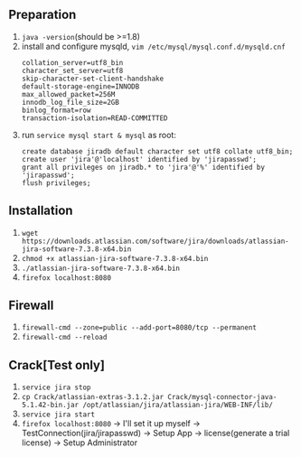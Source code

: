## Preparation
1. `java -version`(should be >=1.8)
1. install and configure mysqld, `vim /etc/mysql/mysql.conf.d/mysqld.cnf`
    ```
    collation_server=utf8_bin
    character_set_server=utf8
    skip-character-set-client-handshake
    default-storage-engine=INNODB
    max_allowed_packet=256M
    innodb_log_file_size=2GB
    binlog_format=row
    transaction-isolation=READ-COMMITTED
    ```
1. run `service mysql start & mysql` as root:
    ```mysql
    create database jiradb default character set utf8 collate utf8_bin;
    create user 'jira'@'localhost' identified by 'jirapasswd';
    grant all privileges on jiradb.* to 'jira'@'%' identified by 'jirapasswd';
    flush privileges;
    ```
## Installation
1. `wget https://downloads.atlassian.com/software/jira/downloads/atlassian-jira-software-7.3.8-x64.bin`
1. `chmod +x atlassian-jira-software-7.3.8-x64.bin`
1. `./atlassian-jira-software-7.3.8-x64.bin`
1. `firefox localhost:8080`

## Firewall
1. `firewall-cmd --zone=public --add-port=8080/tcp --permanent`
1. `firewall-cmd --reload`

## Crack[Test only]
1. `service jira stop`
1. `cp Crack/atlassian-extras-3.1.2.jar Crack/mysql-connector-java-5.1.42-bin.jar /opt/atlassian/jira/atlassian-jira/WEB-INF/lib/`
1. `service jira start`
1. `firefox localhost:8080` -> I'll set it up myself -> TestConnection(jira/jirapasswd) -> Setup App -> license(generate a trial license) -> Setup Administrator
